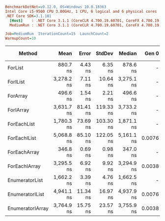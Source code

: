 ``` ini

BenchmarkDotNet=v0.12.0, OS=Windows 10.0.18363
Intel Core i5-9500 CPU 3.00GHz, 1 CPU, 6 logical and 6 physical cores
.NET Core SDK=3.1.101
  [Host]    : .NET Core 3.1.1 (CoreCLR 4.700.19.60701, CoreFX 4.700.19.60801), X64 RyuJIT
  MediumRun : .NET Core 3.1.1 (CoreCLR 4.700.19.60701, CoreFX 4.700.19.60801), X64 RyuJIT

Job=MediumRun  IterationCount=15  LaunchCount=2  
WarmupCount=10  

```
|           Method |       Mean |    Error |    StdDev |     Median |  Gen 0 | Gen 1 | Gen 2 | Allocated |
|----------------- |-----------:|---------:|----------:|-----------:|-------:|------:|------:|----------:|
|          ForList |   880.7 ns |  4.43 ns |   6.35 ns |   878.6 ns |      - |     - |     - |         - |
|         ForIList | 3,278.2 ns |  7.11 ns |  10.64 ns | 3,275.1 ns |      - |     - |     - |         - |
|         ForArray |   496.6 ns |  1.54 ns |   2.21 ns |   496.6 ns |      - |     - |     - |         - |
|        ForIArray | 3,631.7 ns | 81.41 ns | 119.33 ns | 3,733.2 ns |      - |     - |     - |         - |
|      ForEachList | 1,780.3 ns | 73.69 ns | 103.30 ns | 1,871.1 ns |      - |     - |     - |         - |
|     ForEachIList | 5,068.8 ns | 85.10 ns | 122.05 ns | 5,161.1 ns | 0.0076 |     - |     - |      40 B |
|     ForEachArray |   346.8 ns |  0.69 ns |   0.98 ns |   347.0 ns |      - |     - |     - |         - |
|    ForEachIArray | 3,295.5 ns |  6.92 ns |   9.92 ns | 3,294.9 ns | 0.0038 |     - |     - |      32 B |
|   EnumeratorList | 1,662.2 ns |  3.39 ns |   4.76 ns | 1,662.5 ns |      - |     - |     - |         - |
|  EnumeratorIList | 4,941.1 ns | 11.34 ns |  16.97 ns | 4,937.9 ns | 0.0076 |     - |     - |      40 B |
| EnumeratorIArray | 3,764.9 ns | 15.75 ns |  23.57 ns | 3,755.9 ns | 0.0038 |     - |     - |      32 B |
